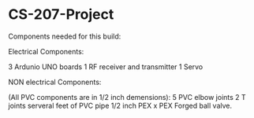 # CS-207-Project
Components needed for this build:


Electrical Components:

3 Ardunio UNO boards 
1 RF receiver and transmitter
1 Servo

NON electrical Components:

(All PVC components are in 1/2 inch demensions):
5 PVC elbow joints 
2 T joints 
serveral feet of PVC pipe
1/2 inch PEX x PEX Forged ball valve.
